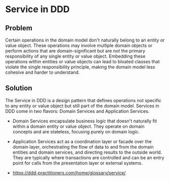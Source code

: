 # Service in DDD

## Problem

Certain operations in the domain model don't naturally belong to an entity or value object. These operations may involve multiple domain objects or perform actions that are domain-significant but are not the primary responsibility of any single entity or value object. Embedding these operations within entities or value objects can lead to bloated classes that violate the single responsibility principle, making the domain model less cohesive and harder to understand.

## Solution

The Service in DDD is a design pattern that defines operations not specific to any entity or value object but still part of the domain model. Services in DDD come in two flavors: Domain Services and Application Services. 

- Domain Services encapsulate business logic that doesn't naturally fit within a domain entity or value object. They operate on domain concepts and are stateless, focusing purely on domain logic.

- Application Services act as a coordination layer or facade over the domain layer, orchestrating the flow of data to and from the domain entities and domain services, and directing results to the outside world. They are typically where transactions are controlled and can be an entry point for calls from the presentation layer or external systems.

- https://ddd-practitioners.com/home/glossary/service/
